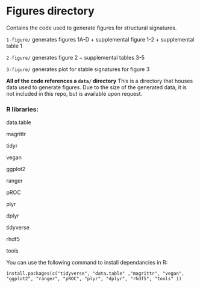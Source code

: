 # Figures directory 

Contains the code used to generate figures for structural signatures. 

`1-figure/` generates figures 1A-D + supplemental figure 1-2 + supplemental table 1 

`2-figure/` generates figure 2 + supplemental tables 3-5

`3-figure/` generates plot for stable signatures for figure 3 

**All of the code references a `data/` directory** This is a directory that houses data used to generate figures. Due to the size of the generated data, it is not included in this repo, but is available upon request. 

### R libraries: 

data.table

magrittr

tidyr

vegan

ggplot2

ranger

pROC

plyr

dplyr

tidyverse

rhdf5

tools

You can use the following command to install dependancies in R:

`install.packages(c("tidyverse", "data.table" ,"magrittr", "vegan", "ggplot2", "ranger", "pROC", "plyr", "dplyr", "rhdf5", "tools" ))`

